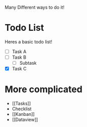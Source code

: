 Many Different ways to do it!


# Todo List
Heres a basic todo list!

- [ ] Task A
- [ ] Task B
	- [ ] Subtask
- [x] Task C

# More complicated 
- [[Tasks]]
- Checklist
- [[Kanban]]
- [[Dataview]]